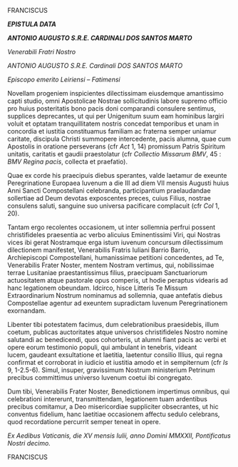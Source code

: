 FRANCISCUS

***EPISTULA DATA***

***ANTONIO AUGUSTO S.R.E. CARDINALI DOS SANTOS MARTO***

*Venerabili Fratri Nostro*

*ANTONIO AUGUSTO S.R.E. Cardinali DOS SANTOS MARTO*

*Episcopo emerito Leiriensi – Fatimensi*

Novellam progeniem inspicientes dilectissimam eiusdemque amantissimo capti studio, omni Apostolicae Nostrae sollicitudinis labore supremo officio pro huius posteritatis bono pacis doni comparandi consulere sentimus, supplices deprecantes, ut qui per Unigenitum suum eam hominibus largiri voluit et optatam tranquillitatem nostris concedat temporibus et unam in concordia et iustitia constituamus familiam ac fraterna semper uniamur caritate, discipula Christi summopere intercedente, pacis alumna, quae cum Apostolis in oratione perseverans (cfr *Act* 1, 14) promissum Patris Spiritum unitatis, caritatis et gaudii praestolatur (cfr *Collectio Missarum BMV*, 45 : *BMV Regina pacis*, collecta et praefatio).

Quae ex corde his praecipuis diebus sperantes, valde laetamur de exeunte Peregrinatione Europaea Iuvenum a die III ad diem VII mensis Augusti huius Anni Sancti Compostellani celebranda, participantium praelaudandae sollertiae ad Deum devotas exposcentes preces, cuius Filius, nostrae consulens saluti, sanguine suo universa pacificare complacuit (cfr *Col* 1, 20).

Tantam ergo recolentes occasionem, ut inter sollemnia perfrui possent christifideles praesentia ac verbo alicuius Eminentissimi Viri, qui Nostras vices ibi gerat Nostramque erga istum iuvenum concursum dilectissimum dilectionem manifestet, Venerabilis Fratris Iuliani Barrio Barrio, Archiepiscopi Compostellani, humanissimae petitioni concedentes, ad Te, Venerabilis Frater Noster, mentem Nostram vertimus, qui, nobilissimae terrae Lusitaniae praestantissimus filius, praecipuam Sanctuariorum actuositatem atque pastorale opus comperis, ut hodie peraptus videaris ad hanc legationem obeundam. Idcirco, hisce Litteris Te Missum Extraordinarium Nostrum nominamus ad sollemnia, quae antefatis diebus Compostellae agentur ad exeuntem supradictam Iuvenum Peregrinationem exornandam.

Libenter tibi potestatem facimus, dum celebrationibus praesidebis, illum coetum, publicas auctoritates atque universos christifideles Nostro nomine salutandi ac benedicendi, quos cohorteris, ut alumni fiant pacis ac verbi et opere eorum testimonio populi, qui ambulant in tenebris, videant lucem, gaudeant exsultatione et laetitia, laetentur consilio Illius, qui regna confirmat et corroborat in iudicio et iustitia amodo et in sempiternum (cfr *Is* 9, 1-2.5-6). Simul, insuper, gravissimum Nostrum ministerium Petrinum precibus committimus universo Iuvenum coetui ibi congregato.

Dum tibi, Venerabilis Frater Noster, Benedictionem impertimus omnibus, qui celebrationi intererunt, transmittendam, legationem tuam ardentibus precibus comitamur, a Deo misericordiae suppliciter obsecrantes, ut hic conventus fidelium, hanc laetitiae occasionem affectu sedulo celebrans, quod recordatione percurrit semper teneat in opere.

*Ex Aedibus Vaticanis, die XV mensis Iulii, anno Domini MMXXII, Pontificatus Nostri decimo.*

FRANCISCUS